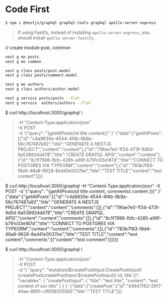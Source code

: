 # Code  First 

```bash
$ npm i @nestjs/graphql graphql-tools graphql apollo-server-express
```

> If using Fastify, instead of installing `apollo-server-express`, you should install `apollo-server-fastify`.

// create module post, common

```bash
nest g mo posts
nest g mo common

nest g class posts/post.model
nest g class posts/comment.model

nest g mo authors
nest g class authors/author.model

nest g service posts/posts --flat
nest g service  authors/authors --flat
```

$ curl http://localhost:3000/graphql \
> -H "Content-Type:application/json" \
> -X POST \
> -d '{"query": "{getAllPosts{id title content}}" }'
> {"data":{"getAllPosts":[{"id":"c4a9830e-4544-4f4b-9b9a-56c767487a92","title":"GENERATE A NESTJS PROJECT","content":"content"},{"id":"79fae7e0-1f34-473f-9d5d-6a538924d478","title":"CREATE GRAPQL APIS","content":"content"},{"id":"8c1f7996-fbfc-4285-a99f-b791c03e187d","title":"CONNECT TO POSTGRES VIA TYPEORM","content":"content"},{"id":"783b7f83-f8d4-46a8-9628-8ed41e0037be","title":"TEST TITLE","content":"test content"}]}}



$ curl http://localhost:3000/graphql -H "Content-Type:application/json" -X POST -d '{"query": "{getAllPosts{id title content, comments{ content }}}" }'
{"data":{"getAllPosts":[{"id":"c4a9830e-4544-4f4b-9b9a-56c767487a92","title":"GENERATE A NESTJS PROJECT","content":"content","comments":[]},{"id":"79fae7e0-1f34-473f-9d5d-6a538924d478","title":"CREATE GRAPQL APIS","content":"content","comments":[]},{"id":"8c1f7996-fbfc-4285-a99f-b791c03e187d","title":"CONNECT TO POSTGRES VIA TYPEORM","content":"content","comments":[]},{"id":"783b7f83-f8d4-46a8-9628-8ed41e0037be","title":"TEST TITLE","content":"test content","comments":[{"content":"test comment"}]}]}}

$ curl http://localhost:3000/graphql \
> -H "Content-Type:application/json" \
> -X POST \
> -d '{
>  "query": "mutation($createPostInput:CreatePostInput!){createPost(createPostInput:$createPostInput){ id, title }}",
>  "variables": {
>    "createPostInput": {
>      "title": "test title",
>      "content": "test content of our title"
>    }
>  }
> }'
> {"data":{"createPost":{"id":"b5847f62-2917-44ae-8891-cf6f06505565","title":"TEST TITLE"}}}
